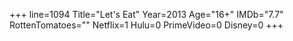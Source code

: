 +++
line=1094
Title="Let's Eat"
Year=2013
Age="16+"
IMDb="7.7"
RottenTomatoes=""
Netflix=1
Hulu=0
PrimeVideo=0
Disney=0
+++

